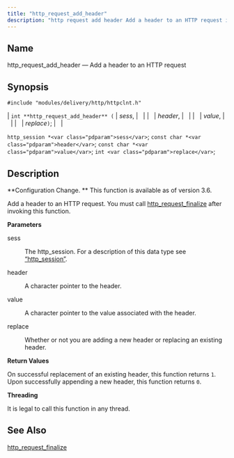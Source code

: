```yaml
---
title: "http_request_add_header"
description: "http request add header Add a header to an HTTP request int http request add header sess header value replace http session sess const char header const char value int replace Configuration Change This function is available as of version 3 6 Add a header to an HTTP request You..."
---
```


<a name="apis.http_request_add_header"></a> 
## Name

http_request_add_header — Add a header to an HTTP request

## Synopsis

`#include "modules/delivery/http/httpclnt.h"`

| `int **http_request_add_header** (` | <var class="pdparam">sess</var>, |   |
|   | <var class="pdparam">header</var>, |   |
|   | <var class="pdparam">value</var>, |   |
|   | <var class="pdparam">replace</var>`)`; |   |

`http_session *<var class="pdparam">sess</var>`;
`const char *<var class="pdparam">header</var>`;
`const char *<var class="pdparam">value</var>`;
`int <var class="pdparam">replace</var>`;<a name="idp52539648"></a> 
## Description

**Configuration Change. ** This function is available as of version 3.6.

Add a header to an HTTP request. You must call [http_request_finalize](/momentum/3/3-api/apis-http-request-finalize) after invoking this function.

**<a name="idp52543152"></a> Parameters**

<dl class="variablelist">

<dt>sess</dt>

<dd>

The http_session. For a description of this data type see [“http_session”](/momentum/3/3-api/structs-http-session).

</dd>

<dt>header</dt>

<dd>

A character pointer to the header.

</dd>

<dt>value</dt>

<dd>

A character pointer to the value associated with the header.

</dd>

<dt>replace</dt>

<dd>

Whether or not you are adding a new header or replacing an existing header.

</dd>

</dl>

**<a name="idp52552112"></a> Return Values**

On successful replacement of an existing header, this function returns `1`. Upon successfully appending a new header, this function returns `0`.

**<a name="idp52554032"></a> Threading**

It is legal to call this function in any thread.

<a name="idp52555136"></a> 
## See Also

[http_request_finalize](/momentum/3/3-api/apis-http-request-finalize)